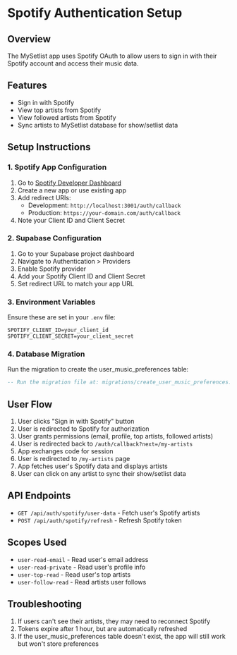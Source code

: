 # Spotify Authentication Setup

## Overview

The MySetlist app uses Spotify OAuth to allow users to sign in with their Spotify account and access their music data.

## Features

- Sign in with Spotify
- View top artists from Spotify
- View followed artists from Spotify
- Sync artists to MySetlist database for show/setlist data

## Setup Instructions

### 1. Spotify App Configuration

1. Go to [Spotify Developer Dashboard](https://developer.spotify.com/dashboard)
2. Create a new app or use existing app
3. Add redirect URIs:
   - Development: `http://localhost:3001/auth/callback`
   - Production: `https://your-domain.com/auth/callback`
4. Note your Client ID and Client Secret

### 2. Supabase Configuration

1. Go to your Supabase project dashboard
2. Navigate to Authentication > Providers
3. Enable Spotify provider
4. Add your Spotify Client ID and Client Secret
5. Set redirect URL to match your app URL

### 3. Environment Variables

Ensure these are set in your `.env` file:

```
SPOTIFY_CLIENT_ID=your_client_id
SPOTIFY_CLIENT_SECRET=your_client_secret
```

### 4. Database Migration

Run the migration to create the user_music_preferences table:

```sql
-- Run the migration file at: migrations/create_user_music_preferences.sql
```

## User Flow

1. User clicks "Sign in with Spotify" button
2. User is redirected to Spotify for authorization
3. User grants permissions (email, profile, top artists, followed artists)
4. User is redirected back to `/auth/callback?next=/my-artists`
5. App exchanges code for session
6. User is redirected to `/my-artists` page
7. App fetches user's Spotify data and displays artists
8. User can click on any artist to sync their show/setlist data

## API Endpoints

- `GET /api/auth/spotify/user-data` - Fetch user's Spotify artists
- `POST /api/auth/spotify/refresh` - Refresh Spotify token

## Scopes Used

- `user-read-email` - Read user's email address
- `user-read-private` - Read user's profile info
- `user-top-read` - Read user's top artists
- `user-follow-read` - Read artists user follows

## Troubleshooting

1. If users can't see their artists, they may need to reconnect Spotify
2. Tokens expire after 1 hour, but are automatically refreshed
3. If the user_music_preferences table doesn't exist, the app will still work but won't store preferences
